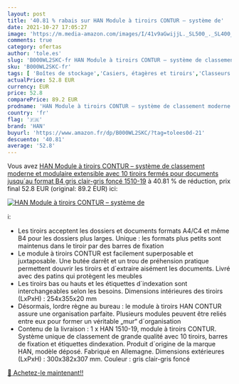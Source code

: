 ```yaml
---
layout: post
title: '40.81 % rabais sur HAN Module à tiroirs CONTUR – système de'
date: 2021-10-27 17:05:27
image: 'https://m.media-amazon.com/images/I/41v9aGwijjL._SL500_._SL400_.jpg'
comments: true
category: ofertas
author: 'tole.es'
slug: 'B000WL2SKC-fr HAN Module à tiroirs CONTUR – système de classement...'
sku: 'B000WL2SKC-fr'
tags: [ 'Boîtes de stockage','Casiers, étagères et tiroirs','Classeurs et chemises','Cuisine et Maison','Fournitures de bureau','Fournitures de loisirs créatifs','Loisirs Créatifs','Modules de rangement','Petites fournitures','Porte-courriers','Rangement et organisation','Rangements pour le bureau','Tri et archivage','Trieurs de dossiers','han', ]
actualPrice: 52.8 EUR
currency: EUR
price: 52.8
comparePrice: 89.2 EUR
prodname: 'HAN Module à tiroirs CONTUR – système de classement moderne et modulaire  extensible  avec 10 tiroirs fermés pour documents jusqu´au format B4  gris clair-gris foncé  1510-19'
country: 'fr'
flag: '🇫🇷'
brand: 'HAN'
buyurl: 'https://www.amazon.fr/dp/B000WL2SKC/?tag=tolees0d-21'
descuento: '40.81'
average: '52.8'
---
```


Vous avez [HAN Module à tiroirs CONTUR – système de classement moderne et modulaire  extensible  avec 10 tiroirs fermés pour documents jusqu´au format B4  gris clair-gris foncé  1510-19](https://www.amazon.fr/dp/B000WL2SKC/?tag=tolees0d-21)  à  40.81 % de réduction, prix final  52.8 EUR (original: 89.2 EUR) ici:

[![HAN Module à tiroirs CONTUR – système de](https://m.media-amazon.com/images/I/41v9aGwijjL._SL500_._SL400_.jpg)](https://www.amazon.fr/dp/B000WL2SKC/?tag=tolees0d-21)

ℹ️:

- Les tiroirs acceptent les dossiers et documents formats A4/C4 et même B4 pour les dossiers plus larges. Unique : les formats plus petits sont maintenus dans le tiroir par des barres de fixation
- Le module à tiroirs CONTUR est facilement superposable et juxtaposable. Une butée darrêt et un trou de préhension pratique permettent douvrir les tiroirs et d´extraire aisément les documents. Livré avec des patins qui protègent les meubles
- Les tiroirs bas ou hauts et les étiquettes d´indexation sont interchangeables selon les besoins. Dimensions intérieures des tiroirs (LxPxH) : 254x355x20 mm
- Désormais, lordre règne au bureau : le module à tiroirs HAN CONTUR assure une organisation parfaite. Plusieurs modules peuvent être reliés entre eux pour former un véritable „mur“ d´organisation
- Contenu de la livraison : 1 x HAN 1510-19, module à tiroirs CONTUR. Système unique de classement de grande qualité avec 10 tiroirs, barres de fixation et étiquettes dindexation. Produit d´origine de la marque HAN, modèle déposé. Fabriqué en Allemagne. Dimensions extérieures (LxPxH) : 300x382x307 mm. Couleur : gris clair-gris foncé

[🛒 Achetez-le maintenant!!](https://www.amazon.fr/dp/B000WL2SKC/?tag=tolees0d-21)
